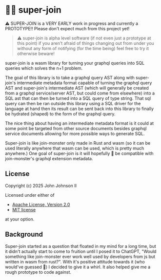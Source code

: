 # 🦸🏻 super-join

⚠️ SUPER-JOIN is a VERY EARLY work in progress and currently a PROTOTYPE!! Please don't expect much from this project yet!

> ⚠️ super-join is alpha level software (if not even just a prototype at this point) if you aren't afraid of things changing out from under you without any form of notifying (for the time being) feel free to try it otherwise beware!

super-join is a wasm library for turning your graphql queries into SQL queries which solves the n+1 problem.

The goal of this library is to take a graphql query AST along with super-join's intermediate metadata format capable of turning the graphql query AST and super-join's intermediate AST (which will generally be created from a graphql service/server AST, but could come from elsewhere) into a SQL ast that can then be turned into a SQL query of type string. That sql query can then be ran outside this library using a SQL driver for the language at hand then its result can be sent back into this library to finally be hydrated (shaped) to the form of the graphql query.

The nice thing about having an intermediate metadata format is it could at some point be targeted from other source documents besides graphql service documents allowing for more possible ways to generate SQL.

Super-join is like join-monster only made in Rust and wasm (so it can be used literally anywhere that wasm can be used, which is pretty much anywhere.) One goal of super-join is it will hopefully 🤞 be compatible with join-monster's graphql extension metadata.

## License

Copyright (c) 2025 John Johnson II

Licensed under either of

 - [Apache License, Version 2.0](https://www.apache.org/licenses/LICENSE-2.0)
 - [MIT license](https://opensource.org/licenses/MIT)

at your option.

## Background

Super-join started as a question that floated in my mind for a long time, but it didn't actually start to come to fruition until I posed it to ChatGPT, "Would something like join-monster ever work well used by developers from js but written in wasm from rust?". With it's positive attitude towards it (who would've guessed 🤣) I decided to give it a whirl. It also helped give me a rough prototype to code against.
